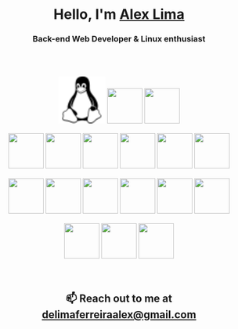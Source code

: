 <h1 align="center">Hello, I'm <a href="https://github.com/luminahi">Alex Lima</a></h1>
<h3 align="center">Back-end Web Developer & Linux enthusiast</h3>

<br/>
<br/>
<br/>

<div>
  <div  align="center">
    <img height="96" width="96" 
      src="./icons/Linux.svg" />
    <img height="72" width="72" 
      src="https://cdn.jsdelivr.net/npm/simple-icons@v10/icons/ubuntu.svg" />
    <img height="72" width="72" 
      src="https://cdn.jsdelivr.net/npm/simple-icons@v10/icons/archlinux.svg" />
  </div>
  <br/>
  <div align="center">
    <img height="72" width="72" 
      src="https://cdn.jsdelivr.net/npm/simple-icons@v10/icons/nodedotjs.svg" />
    <img height="72" width="72" 
      src="https://cdn.jsdelivr.net/npm/simple-icons@v10/icons/javascript.svg" />
    <img height="72" width="72" 
      src="https://cdn.jsdelivr.net/npm/simple-icons@v10/icons/typescript.svg" />
    <img height="72" width="72" 
      src="https://cdn.jsdelivr.net/npm/simple-icons@v10/icons/express.svg" />
    <img height="72" width="72" 
      src="https://cdn.jsdelivr.net/npm/simple-icons@v10/icons/jest.svg" />
    <img height="72" width="72" 
      src="https://cdn.jsdelivr.net/npm/simple-icons@v10/icons/react.svg" />
  </div>
  <br/>
  <div align="center">
    <img height="72" width="72" 
      src="https://cdn.jsdelivr.net/npm/simple-icons@v10/icons/amazonaws.svg" />
    <img height="72" width="72" 
      src="https://cdn.jsdelivr.net/npm/simple-icons@v10/icons/docker.svg" />
    <img height="72" width="72" 
      src="https://cdn.jsdelivr.net/npm/simple-icons@v10/icons/git.svg" />
    <img height="72" width="72" 
      src="https://cdn.jsdelivr.net/npm/simple-icons@v10/icons/postgresql.svg" />
    <img height="72" width="72" 
      src="https://cdn.jsdelivr.net/npm/simple-icons@v10/icons/mongodb.svg" />
    <img height="72" width="72" 
      src="https://cdn.jsdelivr.net/npm/simple-icons@v10/icons/redis.svg" />
  </div>
  <br/>
  <div align="center">
    <img height="72" width="72" 
        src="https://cdn.jsdelivr.net/npm/simple-icons@v10/icons/c.svg" />
    <img height="72" width="72" 
        src="https://cdn.jsdelivr.net/npm/simple-icons@v10/icons/csharp.svg" />
    <img height="72" width="72" 
        src="https://cdn.jsdelivr.net/npm/simple-icons@v10/icons/unity.svg" />
  </div>

</div>
<br/>
<br/>

<footer>
  <h2 align="center">📫 Reach out to me at <a href=".">delimaferreiraalex@gmail.com</a></h2>
</footer>
